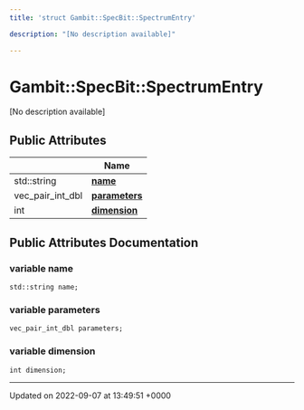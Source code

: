 ```yaml
---
title: 'struct Gambit::SpecBit::SpectrumEntry'

description: "[No description available]"

---
```


# Gambit::SpecBit::SpectrumEntry





[No description available]

## Public Attributes

|                | Name           |
| -------------- | -------------- |
| std::string | **[name](/documentation/code/classes/structgambit_1_1specbit_1_1spectrumentry/#variable-name)**  |
| vec_pair_int_dbl | **[parameters](/documentation/code/classes/structgambit_1_1specbit_1_1spectrumentry/#variable-parameters)**  |
| int | **[dimension](/documentation/code/classes/structgambit_1_1specbit_1_1spectrumentry/#variable-dimension)**  |

## Public Attributes Documentation

### variable name

```
std::string name;
```


### variable parameters

```
vec_pair_int_dbl parameters;
```


### variable dimension

```
int dimension;
```


-------------------------------

Updated on 2022-09-07 at 13:49:51 +0000